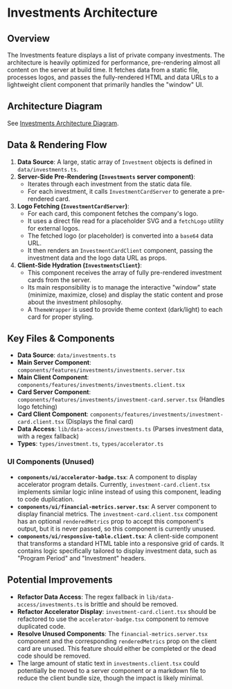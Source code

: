 # Investments Architecture

## Overview

The Investments feature displays a list of private company investments. The architecture is heavily optimized for performance, pre-rendering almost all content on the server at build time. It fetches data from a static file, processes logos, and passes the fully-rendered HTML and data URLs to a lightweight client component that primarily handles the "window" UI.

## Architecture Diagram

See [Investments Architecture Diagram](./investments.mmd).

## Data & Rendering Flow

1. **Data Source**: A large, static array of `Investment` objects is defined in `data/investments.ts`.
2. **Server-Side Pre-Rendering (`Investments` server component)**:
   - Iterates through each investment from the static data file.
   - For each investment, it calls `InvestmentCardServer` to generate a pre-rendered card.
3. **Logo Fetching (`InvestmentCardServer`)**:
   - For each card, this component fetches the company's logo.
   - It uses a direct file read for a placeholder SVG and a `fetchLogo` utility for external logos.
   - The fetched logo (or placeholder) is converted into a `base64` data URL.
   - It then renders an `InvestmentCardClient` component, passing the investment data and the logo data URL as props.
4. **Client-Side Hydration (`InvestmentsClient`)**:
   - This component receives the array of fully pre-rendered investment cards from the server.
   - Its main responsibility is to manage the interactive "window" state (minimize, maximize, close) and display the static content and prose about the investment philosophy.
   - A `ThemeWrapper` is used to provide theme context (dark/light) to each card for proper styling.

## Key Files & Components

- **Data Source**: `data/investments.ts`
- **Main Server Component**: `components/features/investments/investments.server.tsx`
- **Main Client Component**: `components/features/investments/investments.client.tsx`
- **Card Server Component**: `components/features/investments/investment-card.server.tsx` (Handles logo fetching)
- **Card Client Component**: `components/features/investments/investment-card.client.tsx` (Displays the final card)
- **Data Access**: `lib/data-access/investments.ts` (Parses investment data, with a regex fallback)
- **Types**: `types/investment.ts`, `types/accelerator.ts`

### UI Components (Unused)

- **`components/ui/accelerator-badge.tsx`**: A component to display accelerator program details. Currently, `investment-card.client.tsx` implements similar logic inline instead of using this component, leading to code duplication.
- **`components/ui/financial-metrics.server.tsx`**: A server component to display financial metrics. The `investment-card.client.tsx` component has an optional `renderedMetrics` prop to accept this component's output, but it is never passed, so this component is currently unused.
- **`components/ui/responsive-table.client.tsx`**: A client-side component that transforms a standard HTML table into a responsive grid of cards. It contains logic specifically tailored to display investment data, such as "Program Period" and "Investment" headers.

## Potential Improvements

- **Refactor Data Access**: The regex fallback in `lib/data-access/investments.ts` is brittle and should be removed.
- **Refactor Accelerator Display**: `investment-card.client.tsx` should be refactored to use the `accelerator-badge.tsx` component to remove duplicated code.
- **Resolve Unused Components**: The `financial-metrics.server.tsx` component and the corresponding `renderedMetrics` prop on the client card are unused. This feature should either be completed or the dead code should be removed.
- The large amount of static text in `investments.client.tsx` could potentially be moved to a server component or a markdown file to reduce the client bundle size, though the impact is likely minimal.
